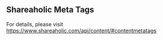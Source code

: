 Shareaholic Meta Tags
---

For details, please visit https://www.shareaholic.com/api/content/#contentmetatags

